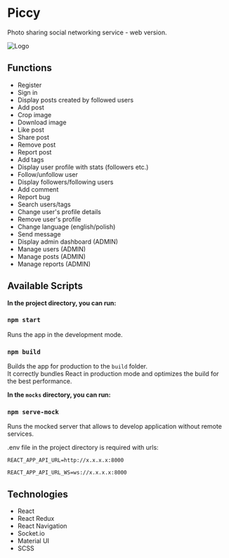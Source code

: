 # Piccy

Photo sharing social networking service - web version.

![Logo](https://github.com/mateooosh/piccy/assets/57798535/20a94e21-ed45-43b9-97ef-3ba5eca9e2e1)

## Functions

* Register
* Sign in
* Display posts created by followed users
* Add post
* Crop image
* Download image
* Like post
* Share post
* Remove post
* Report post
* Add tags
* Display user profile with stats (followers etc.)
* Follow/unfollow user
* Display followers/following users
* Add comment
* Report bug
* Search users/tags
* Change user's profile details
* Remove user's profile
* Change language (english/polish)
* Send message
* Display admin dashboard (ADMIN)
* Manage users (ADMIN)
* Manage posts (ADMIN)
* Manage reports (ADMIN)

## Available Scripts

**In the project directory, you can run:**

### `npm start`

Runs the app in the development mode.

### `npm build`

Builds the app for production to the `build` folder.\
It correctly bundles React in production mode and optimizes the build for the best performance.

**In the `mocks` directory, you can run:**

### `npm serve-mock`

Runs the mocked server that allows to develop application without remote services. 

.env file in the project directory is required with urls:

    REACT_APP_API_URL=http://x.x.x.x:8000

    REACT_APP_API_URL_WS=ws://x.x.x.x:8000


## Technologies

* React
* React Redux
* React Navigation
* Socket.io
* Material UI
* SCSS
